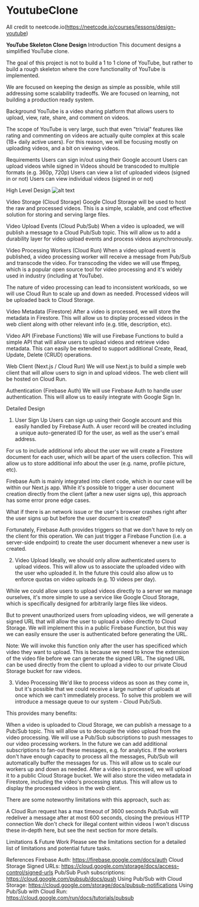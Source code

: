 # YoutubeClone
All credit to neetcode.io(https://neetcode.io/courses/lessons/design-youtube)

**YouTube Skeleton Clone Design**
Introduction
This document designs a simplified YouTube clone.

The goal of this project is not to build a 1 to 1 clone of YouTube, but rather to build a rough skeleton where the core functionality of YouTube is implemented.

We are focused on keeping the design as simple as possible, while still addressing some scalability tradeoffs. We are focused on learning, not building a production ready system.

Background
YouTube is a video sharing platform that allows users to upload, view, rate, share, and comment on videos.

The scope of YouTube is very large, such that even "trivial" features like rating and commenting on videos are actually quite complex at this scale (1B+ daily active users). For this reason, we will be focusing mostly on uploading videos, and a bit on viewing videos.

Requirements
Users can sign in/out using their Google account
Users can upload videos while signed in
Videos should be transcoded to multiple formats (e.g. 360p, 720p)
Users can view a list of uploaded videos (signed in or not)
Users can view individual videos (signed in or not)

High Level Design
![alt text](https://github.com/thuang86714/YoutubeClone/raw/main/resources/images/public.avif "High Level Design")

Video Storage (Cloud Storage)
Google Cloud Storage will be used to host the raw and processed videos. This is a simple, scalable, and cost effective solution for storing and serving large files.

Video Upload Events (Cloud Pub/Sub)
When a video is uploaded, we will publish a message to a Cloud Pub/Sub topic. This will allow us to add a durability layer for video upload events and process videos asynchronously.

Video Processing Workers (Cloud Run)
When a video upload event is published, a video processing worker will receive a message from Pub/Sub and transcode the video. For transcoding the video we will use ffmpeg, which is a popular open source tool for video processing and it's widely used in industry (including at YouTube).

The nature of video processing can lead to inconsistent workloads, so we will use Cloud Run to scale up and down as needed. Processed videos will be uploaded back to Cloud Storage.

Video Metadata (Firestore)
After a video is processed, we will store the metadata in Firestore. This will allow us to display processed videos in the web client along with other relevant info (e.g. title, description, etc).

Video API (Firebase Functions)
We will use Firebase Functions to build a simple API that will allow users to upload videos and retrieve video metadata. This can easily be extended to support additional Create, Read, Update, Delete (CRUD) operations.

Web Client (Next.js / Cloud Run)
We will use Next.js to build a simple web client that will allow users to sign in and upload videos. The web client will be hosted on Cloud Run.

Authentication (Firebase Auth)
We will use Firebase Auth to handle user authentication. This will allow us to easily integrate with Google Sign In.

Detailed Design
1. User Sign Up
Users can sign up using their Google account and this easily handled by Firebase Auth. A user record will be created including a unique auto-generated ID for the user, as well as the user's email address.

For us to include additional info about the user we will create a Firestore document for each user, which will be apart of the users collection. This will allow us to store additional info about the user (e.g. name, profile picture, etc).

Firebase Auth is mainly integrated into client code, which in our case will be within our Next.js app. While it's possible to trigger a user document creation directly from the client (after a new user signs up), this approach has some error prone edge cases.

What if there is an network issue or the user's browser crashes right after the user signs up but before the user document is created?

Fortunately, Firebase Auth provides triggers so that we don't have to rely on the client for this operation. We can just trigger a Firebase Function (i.e. a server-side endpoint) to create the user document whenever a new user is created.

2. Video Upload
Ideally, we should only allow authenticated users to upload videos. This will allow us to associate the uploaded video with the user who uploaded it. In the future this could also allow us to enforce quotas on video uploads (e.g. 10 videos per day).

While we could allow users to upload videos directly to a server we manage ourselves, it's more simple to use a service like Google Cloud Storage, which is specifically designed for arbitrarily large files like videos.

But to prevent unauthorized users from uploading videos, we will generate a signed URL that will allow the user to upload a video directly to Cloud Storage. We will implement this in a public Firebase Function, but this way we can easily ensure the user is authenticated before generating the URL.

Note: We will invoke this function only after the user has specificed which video they want to upload. This is because we need to know the extension of the video file before we can generate the signed URL.
The signed URL can be used directly from the client to upload a video to our private Cloud Storage bucket for raw videos.

3. Video Processing
We'd like to process videos as soon as they come in, but it's possible that we could receive a large number of uploads at once which we can't immediately process. To solve this problem we will introduce a message queue to our system - Cloud Pub/Sub.

This provides many benefits:

When a video is uploaded to Cloud Storage, we can publish a message to a Pub/Sub topic. This will allow us to decouple the video upload from the video processing.
We will use a Pub/Sub subscriptions to push messages to our video processing workers. In the future we can add additional subscriptions to fan-out these messages, e.g. for analytics.
If the workers don't have enough capacity to process all the messages, Pub/Sub will automatically buffer the messages for us. This will allow us to scale our workers up and down as needed.
After a video is processed, we will upload it to a public Cloud Storage bucket. We will also store the video metadata in Firestore, including the video's processing status. This will allow us to display the processed videos in the web client.

There are some noteworthy limitations with this approach, such as:

A Cloud Run request has a max timeout of 3600 seconds
Pub/Sub will redeliver a message after at most 600 seconds, closing the previous HTTP connection
We don't check for illegal content within videos
I won't discuss these in-depth here, but see the next section for more details.

Limitations & Future Work
Please see the limitations section for a detailed list of limitations and potential future tasks.

References
Firebase Auth: https://firebase.google.com/docs/auth
Cloud Storage Signed URLs: https://cloud.google.com/storage/docs/access-control/signed-urls
Pub/Sub Push subscriptions: https://cloud.google.com/pubsub/docs/push
Using Pub/Sub with Cloud Storage: https://cloud.google.com/storage/docs/pubsub-notifications
Using Pub/Sub with Cloud Run: https://cloud.google.com/run/docs/tutorials/pubsub